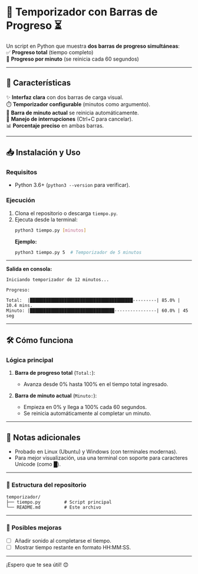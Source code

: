 # 📝 **Temporizador con Barras de Progreso** ⏳  

Un script en Python que muestra **dos barras de progreso simultáneas**:  
✅ **Progreso total** (tiempo completo)  
🔄 **Progreso por minuto** (se reinicia cada 60 segundos)  

---

## 🚀 **Características**  
✨ **Interfaz clara** con dos barras de carga visual.  
⏱️ **Temporizador configurable** (minutos como argumento).  
🔄 **Barra de minuto actual** se reinicia automáticamente.  
🛑 **Manejo de interrupciones** (Ctrl+C para cancelar).  
📊 **Porcentaje preciso** en ambas barras.  

---

## 📥 **Instalación y Uso**  

### **Requisitos**  
- Python 3.6+ (`python3 --version` para verificar).  

### **Ejecución**  
1. Clona el repositorio o descarga `tiempo.py`.  
2. Ejecuta desde la terminal:  
   ```bash
   python3 tiempo.py [minutos]
   ```
   **Ejemplo:**  
   ```bash
   python3 tiempo.py 5  # Temporizador de 5 minutos
   ```

---

**Salida en consola:**  
```
Iniciando temporizador de 12 minutos...

Progreso:

Total:  |███████████████████████████████████████---------| 85.0% | 10.4 mins.
Minuto: |████████████████████████████████----------------| 60.0% | 45 seg  
```

---

## 🛠️ **Cómo funciona**  

### **Lógica principal**  
1. **Barra de progreso total** (`Total:`):  
   - Avanza desde 0% hasta 100% en el tiempo total ingresado.  

2. **Barra de minuto actual** (`Minuto:`):  
   - Empieza en 0% y llega a 100% cada 60 segundos.  
   - Se reinicia automáticamente al completar un minuto.  

---

## 📌 **Notas adicionales**  
- Probado en Linux (Ubuntu) y Windows (con terminales modernas).  
- Para mejor visualización, usa una terminal con soporte para caracteres Unicode (como █).  

---

### 📁 **Estructura del repositorio**  
```
temporizador/
├── tiempo.py         # Script principal
└── README.md         # Este archivo
```

---

### 🔄 **Posibles mejoras**  
- [ ] Añadir sonido al completarse el tiempo.  
- [ ] Mostrar tiempo restante en formato HH:MM:SS.  

---

¡Espero que te sea útil! 😊
